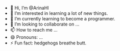 - 👋 Hi, I’m @ArinaHl
- 👀 I’m interested in learning a lot of new things.
- 🌱 I’m currently learning to become a programmer.
- 💞️ I’m looking to collaborate on ...
- 📫 How to reach me ...
- 😄 Pronouns: ...
- ⚡ Fun fact: hedgehogs breathe butt.

<!---
ArinaHl/ArinaHl is a ✨ special ✨ repository because its `README.md` (this file) appears on your GitHub profile.
You can click the Preview link to take a look at your changes.
--->
